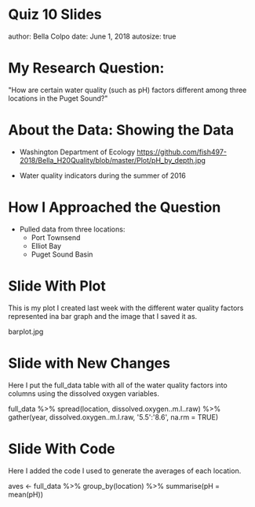 

Quiz 10 Slides
========================================================
author: Bella Colpo
date: June 1, 2018
autosize: true

My Research Question:
========================================================


"How are certain water quality (such as pH) factors different among three locations in the Puget Sound?"

About the Data: Showing the Data
========================================================
- Washington Department of Ecology <https://github.com/fish497-2018/Bella_H20Quality/blob/master/Plot/pH_by_depth.jpg>

- Water quality indicators during the summer of 2016


How I Approached the Question
========================================================
- Pulled data from three locations: 
    - Port Townsend
    - Elliot Bay 
    - Puget Sound Basin

Slide With Plot
========================================================
This is my plot I created last week with the different water quality factors represented ina bar graph and the image that I saved it as.

barplot.jpg

Slide with New Changes
========================================================
Here I put the full_data table with all of the water quality factors into columns using the dissolved oxygen variables.

full_data %>% 
  spread(location, dissolved.oxygen..m.l..raw) %>% 
  gather(year, dissolved.oxygen..m.l.raw, '5.5':'8.6', na.rm = TRUE)

Slide With Code
========================================================
Here I added the code I used to generate the averages of each location.

aves <- full_data %>% 
  group_by(location) %>% 
  summarise(pH = mean(pH))
